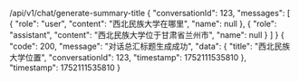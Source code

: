 /api/v1/chat/generate-summary-title
{
  "conversationId": 123,
  "messages": [
    {
      "role": "user",
      "content": "西北民族大学在哪里",
      "name": null
    },
    {
      "role": "assistant",
      "content": "西北民族大学位于甘肃省兰州市",
      "name": null
    }
  ]
}
{
    "code": 200,
    "message": "对话总汇标题生成成功",
    "data": {
        "title": "西北民族大学位置",
        "conversationId": 123,
        "timestamp": 1752111535810
    },
    "timestamp": 1752111535810
}